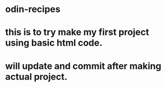 # odin-recipes
# this is to try make my first project using basic html code.
# will update and commit after making actual project.
